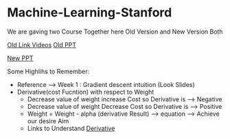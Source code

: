 # Machine-Learning-Stanford

We are gaving two Course Together here Old Version and New Version Both

[Old Link Videos](https://www.youtube.com/watch?v=gb262LDH1So&list=PLiPvV5TNogxIS4bHQVW4pMkj4CHA8COdX)
[Old PPT](https://github.com/vkosuri/CourseraMachineLearning/)

[New PPT](https://github.com/LasithaAmarasinghe/Machine-Learning-Specialization-Coursera/)

Some Highlihs to Remember:
- Reference --> Week 1 : Gradient descent intuition (Look Slides)
- Derivative(cost Fucntion) with respect to Weight
  - Decrease value of weight increase Cost so Derivative is --> Negative
  - Decrease value of weight Decrease Cost so Derivative is --> Positive
  - Weight = Weight - alpha (derivative Result) --> equation --> Achieve our desire Aim
  - Links to Understand [Derivative](https://www.mathway.com/examples/calculus/derivatives/using-the-limit-definition-to-find-the-derivative?id=665)
  




